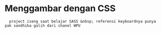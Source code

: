 # Menggambar dengan CSS
`  project iseng saat belajar SASS &nbsp;
   referensi keyboardnya punya pak sandhika galih dari chanel WPU`
